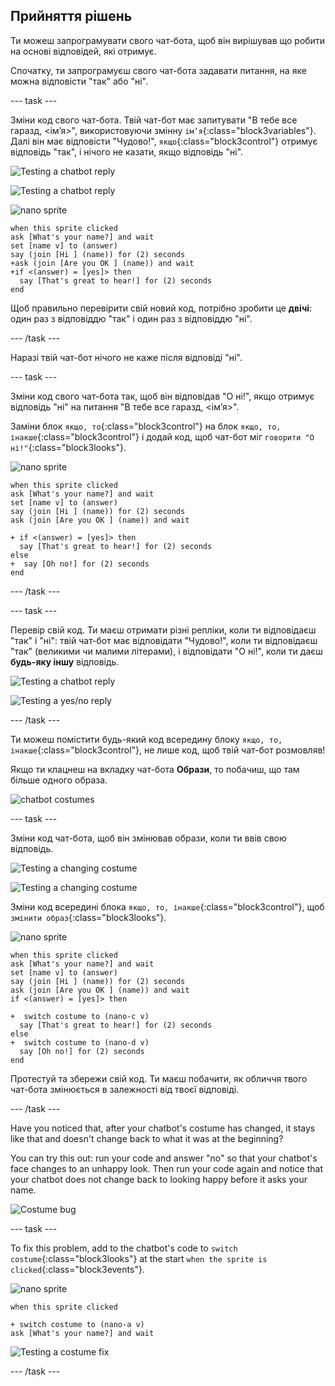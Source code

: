 ## Прийняття рішень

Ти можеш запрограмувати свого чат-бота, щоб він вирішував що робити на основі відповідей, які отримує.

Спочатку, ти запрограмуєш свого чат-бота задавати питання, на яке можна відповісти "так" або "ні".

\--- task \---

Зміни код свого чат-бота. Твій чат-бот має запитувати "В тебе все гаразд, <ім’я>", використовуючи змінну `ім’я`{:class="block3variables"}. Далі він має відповісти "Чудово!", `якщо`{:class="block3control"} отримує відповідь "так", і нічого не казати, якщо відповідь "ні".

![Testing a chatbot reply](images/chatbot-if-test1-annotated.png)

![Testing a chatbot reply](images/chatbot-if-test2.png)

![nano sprite](images/nano-sprite.png)

```blocks3
when this sprite clicked
ask [What's your name?] and wait
set [name v] to (answer)
say (join [Hi ] (name)) for (2) seconds
+ask (join [Are you OK ] (name)) and wait
+if <(answer) = [yes]> then 
  say [That's great to hear!] for (2) seconds
end
```

Щоб правильно перевірити свій новий код, потрібно зробити це **двічі**: один раз з відповіддю "так" і один раз з відповіддю "ні".

\--- /task \---

Наразі твій чат-бот нічого не каже після відповіді "ні".

\--- task \---

Зміни код свого чат-бота так, щоб він відповідав "О ні!", якщо отримує відповідь "ні" на питання "В тебе все гаразд, <ім’я>".

Заміни блок `якщо, то`{:class="block3control"} на блок `якщо, то, інакше`{:class="block3control"} і додай код, щоб чат-бот міг `говорити "О ні!"`{:class="block3looks"}.

![nano sprite](images/nano-sprite.png)

```blocks3
when this sprite clicked
ask [What's your name?] and wait
set [name v] to (answer)
say (join [Hi ] (name)) for (2) seconds
ask (join [Are you OK ] (name)) and wait

+ if <(answer) = [yes]> then 
  say [That's great to hear!] for (2) seconds
else 
+  say [Oh no!] for (2) seconds
end
```

\--- /task \---

\--- task \---

Перевір свій код. Ти маєш отримати різні репліки, коли ти відповідаєш "так" і "ні": твій чат-бот має відповідати "Чудово!", коли ти відповідаєш "так" (великими чи малими літерами), і відповідати "О ні!", коли ти даєш **будь-яку іншу** відповідь.

![Testing a chatbot reply](images/chatbot-if-test2.png)

![Testing a yes/no reply](images/chatbot-if-else-test.png)

\--- /task \---

Ти можеш помістити будь-який код всередину блоку `якщо, то, інакше`{:class="block3control"}, не лише код, щоб твій чат-бот розмовляв!

Якщо ти клацнеш на вкладку чат-бота **Образи**, то побачиш, що там більше одного образа.

![chatbot costumes](images/chatbot-costume-view-annotated.png)

\--- task \---

Зміни код чат-бота, щоб він змінював образи, коли ти ввів свою відповідь.

![Testing a changing costume](images/chatbot-costume-test1.png)

![Testing a changing costume](images/chatbot-costume-test2.png)

Зміни код всередині блока `якщо, то, інакше`{:class="block3control"}, щоб `змінити образ`{:class="block3looks"}.

![nano sprite](images/nano-sprite.png)

```blocks3
when this sprite clicked
ask [What's your name?] and wait
set [name v] to (answer)
say (join [Hi ] (name)) for (2) seconds
ask (join [Are you OK ] (name)) and wait
if <(answer) = [yes]> then 

+  switch costume to (nano-c v)
  say [That's great to hear!] for (2) seconds
else 
+  switch costume to (nano-d v)
  say [Oh no!] for (2) seconds
end
```

Протестуй та збережи свій код. Ти маєш побачити, як обличчя твого чат-бота змінюється в залежності від твоєї відповіді.

\--- /task \---

Have you noticed that, after your chatbot's costume has changed, it stays like that and doesn't change back to what it was at the beginning?

You can try this out: run your code and answer "no" so that your chatbot's face changes to an unhappy look. Then run your code again and notice that your chatbot does not change back to looking happy before it asks your name.

![Costume bug](images/chatbot-costume-bug-test.png)

\--- task \---

To fix this problem, add to the chatbot's code to `switch costume`{:class="block3looks"} at the start `when the sprite is clicked`{:class="block3events"}.

![nano sprite](images/nano-sprite.png)

```blocks3
when this sprite clicked

+ switch costume to (nano-a v)
ask [What's your name?] and wait
```

![Testing a costume fix](images/chatbot-costume-fix-test.png)

\--- /task \---